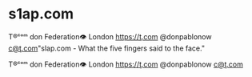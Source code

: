 # s1ap.com
T®ᶜᵒᵐ don Federation👁  London  https://ţ.com @donpablonow c@ţ.com"slap.com - What the five fingers said to the face."
T®ᶜᵒᵐ don Federation👁  London  https://ţ.com @donpablonow c@ţ.com